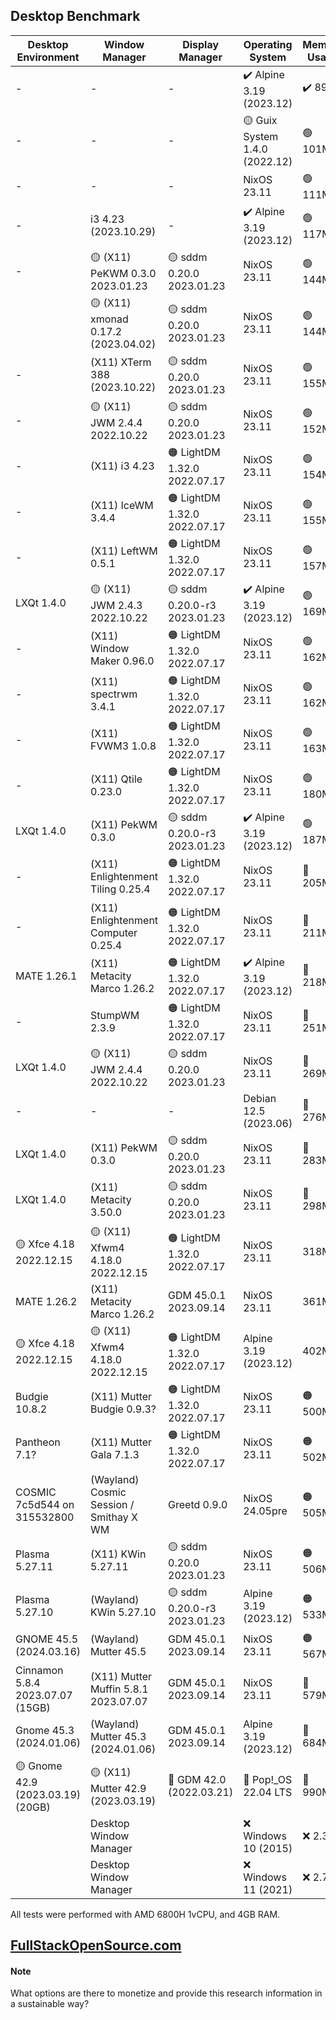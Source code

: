 ## Desktop Benchmark

|Desktop Environment              |Window Manager                         |Display Manager             |Operating System              |Memory Usage|Processor Usage    |Size on Disk|Reboot Time  |
|---------------------------------|---------------------------------------|----------------------------|------------------------------|------------|-------------------|------------|-------------|
|-                                |-                                      |-                           |✔️ Alpine 3.19 (2023.12)      |✔️ 89MB     |✔️ 0.00, 0.00, 0.00|✔️ 342M     |11 Seconds   |
|-                                |-                                      |-                           |🟡 Guix System 1.4.0 (2022.12)|🟢 101MB    |✔️ 0.00, 0.00, 0.00|🟢 1.5G     |🟠 13 Seconds|
|-                                |-                                      |-                           |NixOS 23.11                   |🟢 111MB    |✔️ 0.00, 0.00, 0.00|🔵 2.4G     |🟢 6 Seconds |
|-                                |i3 4.23 (2023.10.29)                   |-                           |✔️ Alpine 3.19 (2023.12)      |🟢 117MB    |✔️ 0.00, 0.00, 0.00|✔️ 569M     |🟠 14 Seconds|
|-                                |🟡 (X11) PeKWM 0.3.0 2023.01.23        |🟡 sddm 0.20.0 2023.01.23   |NixOS 23.11                   |🟢 144MB    |✔️ 0.00, 0.00, 0.00|🔵 3.3G     |🟢 7 Seconds |
|                                 |🟡 (X11) xmonad 0.17.2 (2023.04.02)    |🟡 sddm 0.20.0 2023.01.23   |NixOS 23.11                   |🟢 144MB    |✔️ 0.00, 0.00, 0.00|5.9G        |🟢 7 Seconds |
|-                                |(X11) XTerm 388 (2023.10.22)           |🟡 sddm 0.20.0 2023.01.23   |NixOS 23.11                   |🟢 155MB    |✔️ 0.00, 0.00, 0.00|🔵 3.3G     |🟢 6 Seconds |
|-                                |🟡 (X11) JWM 2.4.4 2022.10.22          |🟡 sddm 0.20.0 2023.01.23   |NixOS 23.11                   |🟢 152MB    |✔️ 0.00, 0.00, 0.00|🔵 3.3G     |🟢 6 Seconds |
|-                                |(X11) i3 4.23                          |🟠 LightDM 1.32.0 2022.07.17|NixOS 23.11                   |🟢 154MB    |🔵 0.07, 0.02, 0.00|🔵 3.2G     |🟢 7 Seconds |
|-                                |(X11) IceWM 3.4.4                      |🟠 LightDM 1.32.0 2022.07.17|NixOS 23.11                   |🟢 155MB    |✔️ 0.00, 0.00, 0.00|🔵 3.2G     |🟢 7 Seconds |
|-                                |(X11) LeftWM 0.5.1                     |🟠 LightDM 1.32.0 2022.07.17|NixOS 23.11                   |🟢 157MB    |✔️ 0.00, 0.00, 0.00|🔵 3.2G     |🟢 7 Seconds |
|LXQt 1.4.0                       |🟡 (X11) JWM 2.4.3 2022.10.22          |🟡 sddm 0.20.0-r3 2023.01.23|✔️ Alpine 3.19 (2023.12)      |🟢 169MB    |✔️ 0.00, 0.00, 0.00|✔️ 795.3M   |12 Seconds   |
|-                                |(X11) Window Maker 0.96.0              |🟠 LightDM 1.32.0 2022.07.17|NixOS 23.11                   |🟢 162MB    |🔵 0.07, 0.02, 0.00|🔵 3.2G     |🟢 7 Seconds |
|-                                |(X11) spectrwm 3.4.1                   |🟠 LightDM 1.32.0 2022.07.17|NixOS 23.11                   |🟢 162MB    |🔵 0.07, 0.02, 0.00|🔵 3.2G     |🟢 7 Seconds |
|-                                |(X11) FVWM3 1.0.8                      |🟠 LightDM 1.32.0 2022.07.17|NixOS 23.11                   |🟢 163MB    |0.20, 0.05, 0.02   |🔵 3.2G     |🔵 8 Seconds |
|-                                |(X11) Qtile 0.23.0                     |🟠 LightDM 1.32.0 2022.07.17|NixOS 23.11                   |🟢 180MB    |🔵 0.07, 0.02, 0.00|🔵 3.2G     |🟢 7 Seconds |
|LXQt 1.4.0                       |(X11) PekWM 0.3.0                      |🟡 sddm 0.20.0-r3 2023.01.23|✔️ Alpine 3.19 (2023.12)      |🟢 187MB    |✔️ 0.00, 0.00, 0.00|796.3M      |11 Seconds   |
|-                                |(X11) Enlightenment Tiling 0.25.4      |🟠 LightDM 1.32.0 2022.07.17|NixOS 23.11                   |🔵 205MB    |🔵 0.07, 0.02, 0.00|5.4G        |🔵 8 Seconds |
|-                                |(X11) Enlightenment Computer 0.25.4    |🟠 LightDM 1.32.0 2022.07.17|NixOS 23.11                   |🔵 211MB    |0.13, 0.03, 0.01   |5.4G        |🔵 9 Seconds |
|MATE 1.26.1                      |(X11) Metacity Marco 1.26.2            |🟠 LightDM 1.32.0 2022.07.17|✔️ Alpine 3.19 (2023.12)      |🔵 218MB    |✔️ 0.00, 0.00, 0.00|🟢 1.3G     |🟠 14 Seconds|
|-                                |StumpWM 2.3.9                          |🟠 LightDM 1.32.0 2022.07.17|NixOS 23.11                   |🔵 251MB    |🔵 0.07, 0.02, 0.00|🔵 3.3G     |🟢 7 Seconds |
|LXQt 1.4.0                       |🟡 (X11) JWM 2.4.4 2022.10.22          |🟡 sddm 0.20.0 2023.01.23   |NixOS 23.11                   |🔵 269MB    |0.20, 0.05, 0.02   |5.3G        |🔵 9 Seconds |
|-                                |-                                      |-                           |Debian 12.5 (2023.06)         |🔵 276MB    |✔️ 0.00, 0.00, 0.00|🟢 1.7G     |✔️ 5 Seconds |
|LXQt 1.4.0                       |(X11) PekWM 0.3.0                      |🟡 sddm 0.20.0 2023.01.23   |NixOS 23.11                   |🔵 283MB    |0.27, 0.06, 0.02   |5.3G        |🔵 9 Seconds |
|LXQt 1.4.0                       |(X11) Metacity 3.50.0                  |🟡 sddm 0.20.0 2023.01.23   |NixOS 23.11                   |🔵 298MB    |🟠 0.41, 0.10, 0.03|5.3G        |🔵 9 Seconds |
|🟡 Xfce 4.18 2022.12.15          |🟡 (X11) Xfwm4 4.18.0 2022.12.15       |🟠 LightDM 1.32.0 2022.07.17|NixOS 23.11                   |318MB       |🔵 0.07, 0.02, 0.00|5.0G        |10 Seconds   |
|MATE 1.26.2                      |(X11) Metacity Marco 1.26.2            |GDM 45.0.1 2023.09.14       |NixOS 23.11                   |361MB       |0.20, 0.05, 0.02   |🟠 6.3G     |10 Seconds   |
|🟡 Xfce 4.18 2022.12.15          |🟡 (X11) Xfwm4 4.18.0 2022.12.15       |🟠 LightDM 1.32.0 2022.07.17|Alpine 3.19 (2023.12)         |402MB       |✔️ 0.00, 0.00, 0.00|🟢 1.2G     |11 Seconds   |
|Budgie 10.8.2                    |(X11) Mutter Budgie 0.9.3?             |🟠 LightDM 1.32.0 2022.07.17|NixOS 23.11                   |🟠 500MB    |🟠 0.34, 0.08, 0.03|🟠 6.3G     |11 Seconds   |
|Pantheon 7.1?                    |(X11) Mutter Gala 7.1.3                |🟠 LightDM 1.32.0 2022.07.17|NixOS 23.11                   |🟠 502MB    |🟠 0.36, 0.08, 0.03|6.0G        |🟠 14 Seconds|
|COSMIC 7c5d544 on 315532800      |(Wayland) Cosmic Session / Smithay X WM|Greetd 0.9.0                |NixOS 24.05pre                |🟠 505MB    |🟠 0.39, 0.10, 0.03|🔵 3.9G     |11 Seconds   |
|Plasma 5.27.11                   |(X11) KWin 5.27.11                     |🟡 sddm 0.20.0 2023.01.23   |NixOS 23.11                   |🟠 506MB    |🔴 2.02, 0.51, 0.17|🟠 6.8G     |🔴 24 Seconds|
|Plasma 5.27.10                   |(Wayland) KWin 5.27.10                 |🟡 sddm 0.20.0-r3 2023.01.23|Alpine 3.19 (2023.12)         |🟠 533MB    |🔴 1.28, 0.30, 0.10|🔵 2.2GB    |🟠 17 Seconds|
|GNOME 45.5 (2024.03.16)          |(Wayland) Mutter 45.5                  |GDM 45.0.1 2023.09.14       |NixOS 23.11                   |🟠 567MB    |0.21, 0.05, 0.02   |6.0G        |11 Seconds   |
|Cinnamon 5.8.4 2023.07.07 (15GB) |(X11) Mutter Muffin 5.8.1 2023.07.07   |GDM 45.0.1 2023.09.14       |NixOS 23.11                   |🔴 579MB    |🟠 0.94, 0.22, 0.07|🔴 7.3G     |🟠 13 Seconds|
|Gnome 45.3 (2024.01.06)          |(Wayland) Mutter 45.3 (2024.01.06)     |GDM 45.0.1 2023.09.14       |Alpine 3.19 (2023.12)         |🔴 684MB    |0.27, 0.06, 0.02   |🟢 1.8G     |🔴 21 Seconds|
|🟡 Gnome 42.9 (2023.03.19) (20GB)|🟡 (X11) Mutter 42.9 (2023.03.19)      |🔴 GDM 42.0 (2022.03.21)    |🔴 Pop!_OS 22.04 LTS          |🔴 990MB    |🔴 2.51, 0.63, 0.21|🔴 7.0G     |🔴 26 Seconds|
|                                 |Desktop Window Manager                 |                            |❌ Windows 10 (2015)           |❌ 2.3GB     |0.04               |❌ 32.7G     |❌ 53 Seconds |
|                                 |Desktop Window Manager                 |                            |❌ Windows 11 (2021)           |❌ 2.7GB     |0.04               |❌ 40.0G     |❌ 57 Seconds |

All tests were performed with AMD 6800H 1vCPU, and 4GB RAM.

## [FullStackOpenSource.com](https://fullstackopensource.com/)

#### Note
What options are there to monetize and provide this research information in a sustainable way?
